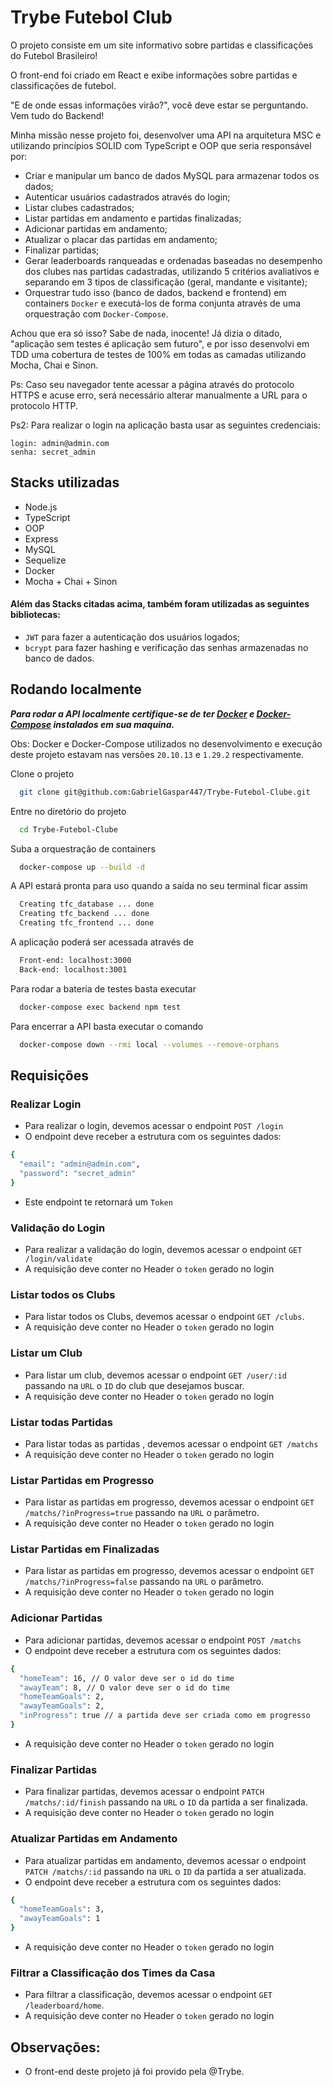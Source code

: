 # Trybe Futebol Club

O projeto consiste em um site informativo sobre partidas e classificações do Futebol Brasileiro!

O front-end foi criado em React e exibe informações sobre partidas e classificações de futebol.

"E de onde essas informações virão?", você deve estar se perguntando. Vem tudo do Backend!

Minha missão nesse projeto foi, desenvolver uma API na arquitetura MSC e utilizando princípios SOLID com TypeScript e OOP que seria responsável por:

- Criar e manipular um banco de dados MySQL para armazenar todos os dados;
- Autenticar usuários cadastrados através do login;
- Listar clubes cadastrados;
- Listar partidas em andamento e partidas finalizadas;
- Adicionar partidas em andamento;
- Atualizar o placar das partidas em andamento;
- Finalizar partidas;
- Gerar leaderboards ranqueadas e ordenadas baseadas no desempenho dos clubes nas partidas cadastradas, utilizando 5 critérios avaliativos e separando em 3 tipos de classificação (geral, mandante e visitante);
- Orquestrar tudo isso (banco de dados, backend e frontend) em containers `Docker` e executá-los de forma conjunta através de uma orquestração com `Docker-Compose`.

Achou que era só isso? Sabe de nada, inocente! Já dizia o ditado, "aplicação sem testes é aplicação sem futuro", e por isso desenvolvi em TDD uma cobertura de testes de 100% em todas as camadas utilizando Mocha, Chai e Sinon.

Ps: Caso seu navegador tente acessar a página através do protocolo HTTPS e acuse erro, será necessário alterar manualmente a URL para o protocolo HTTP.

Ps2: Para realizar o login na aplicação basta usar as seguintes credenciais:

    login: admin@admin.com
    senha: secret_admin 

## Stacks utilizadas

- Node.js
- TypeScript
- OOP
- Express
- MySQL
- Sequelize
- Docker
- Mocha + Chai + Sinon

#### Além das Stacks citadas acima, também foram utilizadas as seguintes bibliotecas:

- `JWT` para fazer a autenticação dos usuários logados;
- `bcrypt` para fazer hashing e verificação das senhas armazenadas no banco de dados.

## Rodando localmente

***Para rodar a API localmente certifique-se de ter [Docker](https://docs.docker.com/get-docker/) 
e [Docker-Compose](https://docs.docker.com/compose/install/) instalados em sua maquina.***

Obs: Docker e Docker-Compose utilizados no desenvolvimento e execução deste projeto estavam nas versões `20.10.13` e `1.29.2` respectivamente.

Clone o projeto

```bash
  git clone git@github.com:GabrielGaspar447/Trybe-Futebol-Clube.git
```

Entre no diretório do projeto

```bash
  cd Trybe-Futebol-Clube
```

Suba a orquestração de containers

```bash
  docker-compose up --build -d
```

A API estará pronta para uso quando a saída no seu terminal ficar assim

```bash
  Creating tfc_database ... done
  Creating tfc_backend ... done
  Creating tfc_frontend ... done
```

A aplicação poderá ser acessada através de

```bash
  Front-end: localhost:3000
  Back-end: localhost:3001
```

Para rodar a bateria de testes basta executar

```bash
  docker-compose exec backend npm test
```

Para encerrar a API basta executar o comando

```bash
  docker-compose down --rmi local --volumes --remove-orphans
```
## Requisições

### Realizar Login

* Para realizar o login, devemos acessar o endpoint `POST /login`
* O endpoint deve receber a estrutura com os seguintes dados:
```bash
{
  "email": "admin@admin.com",
  "password": "secret_admin"
}
```
* Este endpoint te retornará um `Token`

### Validação do Login

* Para realizar a validação do login, devemos acessar o endpoint `GET /login/validate`
* A requisição deve conter no Header o `token` gerado no login 

### Listar todos os Clubs

* Para listar todos os Clubs, devemos acessar o endpoint `GET /clubs`.
* A requisição deve conter no Header o `token` gerado no login 

### Listar um Club

* Para listar um club, devemos acessar o endpoint `GET /user/:id` passando na `URL` o `ID` do club que desejamos buscar.
* A requisição deve conter no Header o `token` gerado no login 

### Listar todas Partidas

* Para listar todas as partidas , devemos acessar o endpoint `GET /matchs`
* A requisição deve conter no Header o `token` gerado no login 

### Listar Partidas em Progresso

* Para listar as partidas em progresso, devemos acessar o endpoint `GET /matchs/?inProgress=true` passando na `URL` o parâmetro.
* A requisição deve conter no Header o `token` gerado no login 

### Listar Partidas em Finalizadas

* Para listar as partidas em progresso, devemos acessar o endpoint `GET /matchs/?inProgress=false` passando na `URL` o parâmetro.
* A requisição deve conter no Header o `token` gerado no login 

### Adicionar Partidas

* Para adicionar partidas, devemos acessar o endpoint `POST /matchs`
* O endpoint deve receber a estrutura com os seguintes dados:
```bash
{
  "homeTeam": 16, // O valor deve ser o id do time
  "awayTeam": 8, // O valor deve ser o id do time
  "homeTeamGoals": 2,
  "awayTeamGoals": 2,
  "inProgress": true // a partida deve ser criada como em progresso
}
```
* A requisição deve conter no Header o `token` gerado no login 

### Finalizar Partidas

* Para finalizar partidas, devemos acessar o endpoint `PATCH /matchs/:id/finish` passando na `URL` o `ID` da partida a ser finalizada.
* A requisição deve conter no Header o `token` gerado no login 

### Atualizar Partidas em Andamento

* Para atualizar partidas em andamento, devemos acessar o endpoint `PATCH /matchs/:id` passando na `URL` o `ID` da partida a ser atualizada.
* O endpoint deve receber a estrutura com os seguintes dados:
```bash
{
  "homeTeamGoals": 3,
  "awayTeamGoals": 1
}
```
* A requisição deve conter no Header o `token` gerado no login 


### Filtrar a Classificação dos Times da Casa

* Para filtrar a classificação, devemos acessar o endpoint `GET /leaderboard/home`.
* A requisição deve conter no Header o `token` gerado no login 

## Observações:

* O front-end deste projeto já foi provido pela @Trybe.
